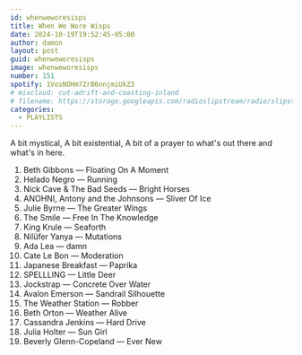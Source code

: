 ```yaml
---
id: whenweworesisps
title: When We Wore Wisps
date: 2024-10-19T19:52:45-05:00
author: damon
layout: post
guid: whenweworesisps
image: whenweworesisps
number: 151
spotify: 1VosNOHm7ZrB6nnjmiUkZ3
# mixcloud: cut-adrift-and-coasting-inland
# filename: https://storage.googleapis.com/radioslipstream/radio/slipstream-143.mp3
categories:
  - PLAYLISTS
---
```


A bit mystical, 
A bit existential, 
A bit of a prayer 
to what's out there 
and what's in here.

1. Beth Gibbons — Floating On A Moment
1. Helado Negro — Running
1. Nick Cave & The Bad Seeds — Bright Horses
1. ANOHNI, Antony and the Johnsons — Sliver Of Ice
1. Julie Byrne — The Greater Wings
1. The Smile — Free In The Knowledge
1. King Krule — Seaforth
1. Nilüfer Yanya — Mutations
1. Ada Lea — damn
1. Cate Le Bon — Moderation
1. Japanese Breakfast — Paprika
1. SPELLLING — Little Deer
1. Jockstrap — Concrete Over Water
1. Avalon Emerson — Sandrail Silhouette
1. The Weather Station — Robber
1. Beth Orton — Weather Alive
1. Cassandra Jenkins — Hard Drive
1. Julia Holter — Sun Girl
1. Beverly Glenn-Copeland — Ever New